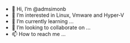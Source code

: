 - 👋 Hi, I’m @admsimonb
- 👀 I’m interested in Linux, Vmware and Hyper-V
- 🌱 I’m currently learning ...
- 💞️ I’m looking to collaborate on ...
- 📫 How to reach me ...

<!---
admsimonb/admsimonb is a ✨ special ✨ repository because its `README.md` (this file) appears on your GitHub profile.
You can click the Preview link to take a look at your changes.
--->
